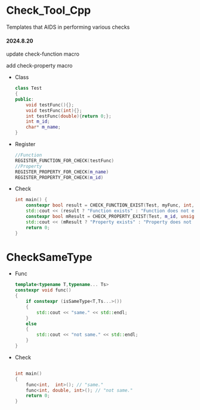 # Check_Tool_Cpp

Templates that AIDS in performing various checks

#### 2024.8.20

update check-function macro

add check-property macro 

* Class

    ```cpp
    class Test
    {
    public:
        void testFunc(){};
        void testFunc(int){};
        int testFunc(double){return 0;};
        int m_id;
        char* m_name;
    }
    ```

* Register

    ```cpp
    //Function
    REGISTER_FUNCTION_FOR_CHECK(testFunc)
    //Property
    REGISTER_PROPERTY_FOR_CHECK(m_name)
    REGISTER_PROPERTY_FOR_CHECK(m_id)
    ```

* Check

    ```cpp
    int main() {
        constexpr bool result = CHECK_FUNCTION_EXIST(Test, myFunc, int,double);
        std::cout << (result ? "Function exists" : "Function does not exist") << std::endl;
        constexpr bool mResult = CHECK_PROPERTY_EXIST(Test, m_id, unsigned int);
        std::cout << (mResult ? "Property exists" : "Property does not exist") << std::endl;
        return 0;
    }
    ```

    



# CheckSameType

* Func

    ```cpp
    template<typename T,typename... Ts>
    constexpr void func()
    {
        if constexpr (isSameType<T,Ts...>())
        {
            std::cout << "same." << std::endl;
        }
        else
        {
            std::cout << "not same." << std::endl;
        }
    }
    ```

* Check

    ```cpp
    
    int main()
    {
        func<int,  int>(); // "same."
        func<int, double, int>(); // "not same."
    	return 0;
    }
    ```

    

